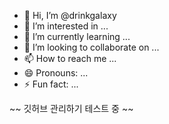 - 👋 Hi, I’m @drinkgalaxy
- 👀 I’m interested in ...
- 🌱 I’m currently learning ...
- 💞️ I’m looking to collaborate on ...
- 📫 How to reach me ...
- 😄 Pronouns: ...
- ⚡ Fun fact: ...

~~ 깃허브 관리하기 테스트 중 ~~
